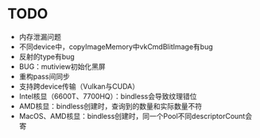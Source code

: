 # TODO
- 内存泄漏问题
- 不同device中，copyImageMemory中vkCmdBlitImage有bug
- 反射的type有bug
- BUG：mutiview初始化黑屏
- 重构pass间同步
- 支持跨device传输（Vulkan与CUDA）
- Intel核显（6600T、7700HQ）：bindless会导致纹理错位
- AMD核显：bindless创建时，查询到的数量和实际数量不符
- MacOS、AMD核显：bindless创建时，同一个Pool不同descriptorCount会寄
